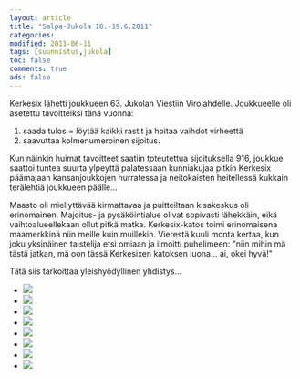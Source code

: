 ```yaml
--- 
layout: article 
title: "Salpa-Jukola 18.-19.6.2011" 
categories: 
modified: 2011-06-11 
tags: [suunnistus,jukola]
toc: false 
comments: true 
ads: false 
--- 
```


Kerkesix lähetti joukkueen 63. Jukolan Viestiin Virolahdelle.
Joukkueelle oli asetettu tavoitteiksi tänä vuonna:

1.  saada tulos = löytää kaikki rastit ja hoitaa vaihdot virheettä
2.  saavuttaa kolmenumeroinen sijoitus.

Kun näinkin huimat tavoitteet saatiin toteutettua sijoituksella 916,
joukkue saattoi tuntea suurta ylpeyttä palatessaan kunniakujaa pitkin
Kerkesix päämajaan kansanjoukkojen hurratessa ja neitokaisten
heitellessä kukkain terälehtiä joukkueen päälle...

Maasto oli miellyttävää kirmattavaa ja puitteiltaan kisakeskus oli
erinomainen. Majoitus- ja pysäköintialue olivat sopivasti lähekkäin,
eikä vaihtoalueellekaan ollut pitkä matka. Kerkesix-katos toimi
erinomaisena maamerkkinä niin meille kuin muillekin. Vierestä kuuli
monta kertaa, kun joku yksinäinen taistelija etsi omiaan ja ilmoitti
puhelimeen: "niin mihin mä tästä jatkan, mä oon tässä Kerkesixen
katoksen luona... ai, okei hyvä!"

Tätä siis tarkoittaa yleishyödyllinen yhdistys...

<div class="image-gallery">

-   [![](/Media/Default/ImageGalleries/jukola-2011/Thumbnails/367.JPG)](/Media/Default/ImageGalleries/jukola-2011/367.JPG)
-   [![](/Media/Default/ImageGalleries/jukola-2011/Thumbnails/375.JPG)](/Media/Default/ImageGalleries/jukola-2011/375.JPG)
-   [![](/Media/Default/ImageGalleries/jukola-2011/Thumbnails/385.JPG)](/Media/Default/ImageGalleries/jukola-2011/385.JPG)
-   [![](/Media/Default/ImageGalleries/jukola-2011/Thumbnails/389.JPG)](/Media/Default/ImageGalleries/jukola-2011/389.JPG)
-   [![](/Media/Default/ImageGalleries/jukola-2011/Thumbnails/390.JPG)](/Media/Default/ImageGalleries/jukola-2011/390.JPG)
-   [![](/Media/Default/ImageGalleries/jukola-2011/Thumbnails/394.JPG)](/Media/Default/ImageGalleries/jukola-2011/394.JPG)
-   [![](/Media/Default/ImageGalleries/jukola-2011/Thumbnails/397.JPG)](/Media/Default/ImageGalleries/jukola-2011/397.JPG)
-   [![](/Media/Default/ImageGalleries/jukola-2011/Thumbnails/399.JPG)](/Media/Default/ImageGalleries/jukola-2011/399.JPG)

</div>
